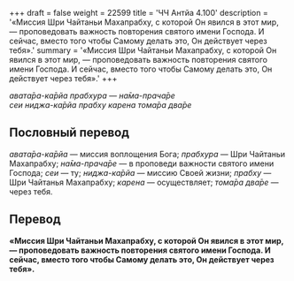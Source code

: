 +++
draft = false
weight = 22599
title = 'ЧЧ Антйа 4.100'
description = '«Миссия Шри Чайтаньи Махапрабху, с которой Он явился в этот мир, — проповедовать важность повторения святого имени Господа. И сейчас, вместо того чтобы Самому делать это, Он действует через тебя».'
summary = '«Миссия Шри Чайтаньи Махапрабху, с которой Он явился в этот мир, — проповедовать важность повторения святого имени Господа. И сейчас, вместо того чтобы Самому делать это, Он действует через тебя».'
+++

_авата̄ра-ка̄рйа прабхура — на̄ма-прача̄ре  
сеи ниджа-ка̄рйа прабху карена тома̄ра два̄ре_

## Пословный перевод

_авата̄ра_\-_ка̄рйа_ — миссия воплощения Бога; _прабхура_ — Шри Чайтаньи Махапрабху; _на̄ма_\-_прача̄ре_ — в проповеди важности святого имени Господа; _сеи_ — ту; _ниджа_\-_ка̄рйа_ — миссию Своей жизни; _прабху_ — Шри Чайтанья Махапрабху; _карена_ — осуществляет; _тома̄ра_ _два̄ре_ — через тебя.

## Перевод

**«Миссия Шри Чайтаньи Махапрабху, с которой Он явился в этот мир, — проповедовать важность повторения святого имени Господа. И сейчас, вместо того чтобы Самому делать это, Он действует через тебя».**
